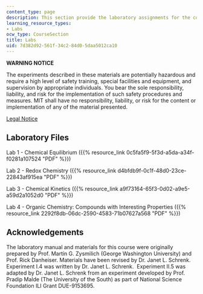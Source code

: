 ```yaml
---
content_type: page
description: This section provide the laboratory assignments for the course.
learning_resource_types:
- Labs
ocw_type: CourseSection
title: Labs
uid: 7d382d92-561f-34c2-84d0-5daa5012ca10
---
```


**WARNING NOTICE**

The experiments described in these materials are potentially hazardous and require a high level of safety training, special facilities and equipment, and supervision by appropriate individuals. You bear the sole responsibility, liability, and risk for the implementation of such safety procedures and measures. MIT shall have no responsibility, liability, or risk for the content or implementation of any of the material presented.  
  
[Legal Notice](/terms/)

Laboratory Files
----------------

Lab 1 - Chemical Equilibrium ({{% resource_link 0c5fa5f9-5f3d-a5da-a34f-f0281a107524 "PDF" %}})

Lab 2 - Redox Chemistry ({{% resource_link d4bfdb9f-0c1f-48d0-23ce-22843af915ea "PDF" %}})

Lab 3 - Chemical Kinetics ({{% resource_link a9f73164-65f3-0d02-a9e5-a59d2a1052d0 "PDF" %}})

Lab 4 - Organic Chemistry: Compounds with Interesting Properties ({{% resource_link 2292f8db-06dc-2590-4583-71b07627a568 "PDF" %}})

Acknowledgements
----------------

The laboratory manual and materials for this course were originally prepared by Prof. Martín G. Zysmilich (George Washington University) and Prof. Rick Danheiser. Materials have been revised by Dr. Janet L. Schrenk.  Experiment I.4 was written by Dr. Janet L. Schrenk.  Experiment II.5 was adapted by Dr. Janet L. Schrenk from an experiment developed by Prof. Pradip Malde (The University of the South) as part of National Science Foundation ILI Grant DUE-9153695.